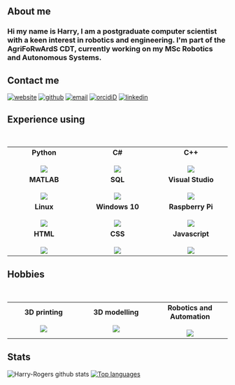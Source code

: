 ## About me
### Hi my name is Harry, I am a postgraduate computer scientist with a keen interest in robotics and engineering. I'm part of the AgriFoRwArdS CDT, currently working on my MSc Robotics and Autonomous Systems. 

## Contact me
[![website](https://img.icons8.com/fluent/50/000000/domain.png)](https://harry-rogers.github.io/) 
[![github](https://img.icons8.com/fluent/50/000000/github.png)](https://github.com/Harry-Rogers) 
[![email](https://img.icons8.com/fluent/50/000000/email.png)](mailto:Harrywrogers123@gmail.com)
[![orcidiD](https://img.icons8.com/windows/50/000000/orcid.png)](https://orcid.org/0000-0003-3227-5677)
[![linkedin](https://img.icons8.com/fluent/50/000000/linkedin.png)](https://www.linkedin.com/in/harry-rogers-9832641aa/)

## Experience using
<br>
<table>
<tbody>
 <tr>
<td align="center" width="20%">
<span><b><center>Python</center></b></span><br>
<img src="https://img.icons8.com/color/50/000000/python.png"/>
</td>
   
<td align="center" width="20%">
<span><b><center>C#</center></b></span><br>
<img src="https://img.icons8.com/color/50/000000/c-sharp-logo.png"/>
</td>

<td align="center" width="20%">
<span><b><center>C++</center></b></span><br>
<img src="https://img.icons8.com/color/50/000000/c-plus-plus-logo.png"/>
</td>
</tr>

<tr>
<td align="center" width="20%">
<span><b><center>MATLAB</center></b></span><br>
<img src="https://img.icons8.com/nolan/50/matlab.png"/>
</td>

<td align="center" width="20%">
<span><b><center>SQL</center></b></span><br>
<img src="https://img.icons8.com/nolan/50/sql.png"/>
</td>

<td align="center" width="20%">
<span><b><center>Visual Studio</center></b></span><br>
<img src="https://img.icons8.com/color/50/000000/visual-studio.png"/>
</td>
</tr>

<tr>
<td align="center" width="20%">
<span><b><center>Linux</center></b></span><br>
<img src="https://img.icons8.com/color/50/000000/linux.png"/>
</td>

<td align="center" width="20%">
<span><b><center>Windows 10</center></b></span><br>
<img src="https://img.icons8.com/color/50/000000/windows-10.png"/>
</td>

<td align="center" width="20%">
<span><b><center>Raspberry Pi</center></b></span> <br>
<img src="https://img.icons8.com/color/50/000000/raspberry-pi.png"/>
</td>
</tr>

<tr>
<td align="center" width="20%">
<span><b><center>HTML</center></b></span> <br>
<img src="https://img.icons8.com/color/50/000000/html-5.png"/>
</td>
  
<td align="center" width="20%">
<span><b><center>CSS</center></b></span> <br>
<img src="https://img.icons8.com/color/50/000000/css3.png"/>
</td>

<td align="center" width="20%">
<span><b><center>Javascript</center></b></span> <br>
<img src="https://img.icons8.com/color/50/000000/javascript-logo-1.png"/>
</td>
</tr>

</tr>
</tbody>
</table>

## Hobbies
<br>
<table>
<tbody>
 <tr>
<td align="center" width="20%">
<span><b><center>3D printing</center></b></span><br>
<img src="https://img.icons8.com/color/50/000000/3d-printer.png"/>
</td>
   
<td align="center" width="20%">
<span><b><center>3D modelling</center></b></span><br>
<img src="https://img.icons8.com/color/50/000000/3d-scale.png"/>
</td>

<td align="center" width="20%">
<span><b><center>Robotics and Automation</center></b></span><br>
<img src="https://img.icons8.com/color/50/000000/robot.png"/></td>
</tr>
</table>
</tbody>

## Stats
![Harry-Rogers github stats](https://github-readme-stats.vercel.app/api?username=Harry-Rogers&theme=dark&show_icons=true)
[![Top languages](https://github-readme-stats.vercel.app/api/top-langs/?username=Harry-Rogers&layout=compact&hide=visualbasic)](https://github.com/Harry-Rogers/github-readme-stats)
